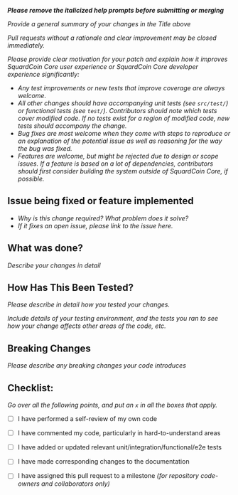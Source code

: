 ***Please remove the italicized help prompts before submitting or merging***

_Provide a general summary of your changes in the Title above_

_Pull requests without a rationale and clear improvement may be closed
immediately._

_Please provide clear motivation for your patch and explain how it improves
SquardCoin Core user experience or SquardCoin Core developer experience
significantly:_

* _Any test improvements or new tests that improve coverage are always welcome._
* _All other changes should have accompanying unit tests (see `src/test/`) or
  functional tests (see `test/`). Contributors should note which tests cover
  modified code. If no tests exist for a region of modified code, new tests
  should accompany the change._
* _Bug fixes are most welcome when they come with steps to reproduce or an
  explanation of the potential issue as well as reasoning for the way the bug
  was fixed._
* _Features are welcome, but might be rejected due to design or scope issues.
  If a feature is based on a lot of dependencies, contributors should first
  consider building the system outside of SquardCoin Core, if possible._


## Issue being fixed or feature implemented
 - _Why is this change required? What problem does it solve?_
 - _If it fixes an open issue, please link to the issue here._


## What was done?
  _Describe your changes in detail_


## How Has This Been Tested?
  _Please describe in detail how you tested your changes._

  _Include details of your testing environment, and the tests you ran
to see how your change affects other areas of the code, etc._


## Breaking Changes
  _Please describe any breaking changes your code introduces_


## Checklist:
  _Go over all the following points, and put an `x` in all the boxes that apply._
- [ ] I have performed a self-review of my own code
- [ ] I have commented my code, particularly in hard-to-understand areas
- [ ] I have added or updated relevant unit/integration/functional/e2e tests
- [ ] I have made corresponding changes to the documentation
- [ ] I have assigned this pull request to a milestone _(for repository code-owners and collaborators only)_

